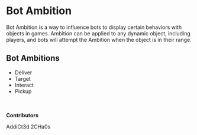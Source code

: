 # Bot Ambition
Bot Ambition is a way to influence bots to display certain behaviors with objects in games. Ambition can be applied to any dynamic object, including players, and bots will attempt the Ambition when the object is in their range. 

## Bot Ambitions
* Deliver
* Target
* Interact
* Pickup

\
\
**Contributors**

AddiCt3d 2CHa0s